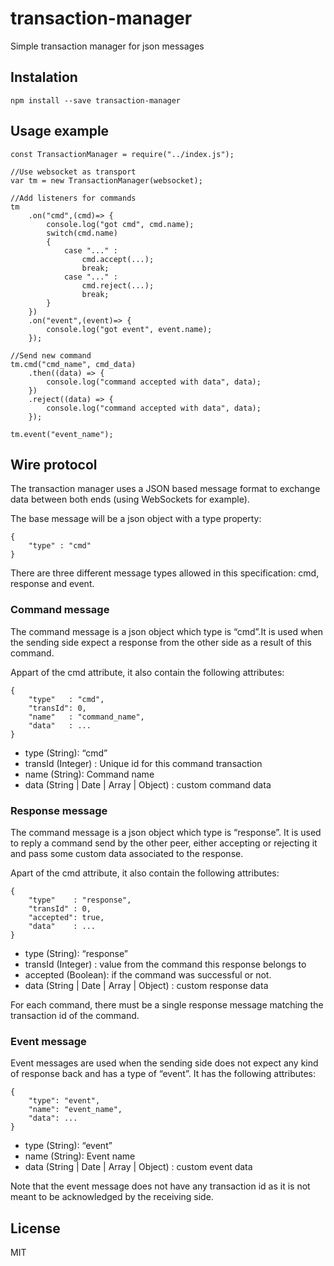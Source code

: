 # transaction-manager
Simple transaction manager for json messages

## Instalation

```
npm install --save transaction-manager
```

## Usage example

```
const TransactionManager = require("../index.js");

//Use websocket as transport
var tm = new TransactionManager(websocket);

//Add listeners for commands
tm
	.on("cmd",(cmd)=> {
		console.log("got cmd", cmd.name);
		switch(cmd.name) 
		{
			case "..." :
				cmd.accept(...);
				break;
			case "..." :
				cmd.reject(...);
				break;
		}
	})
	.on("event",(event)=> {
		console.log("got event", event.name);
	});

//Send new command
tm.cmd("cmd_name", cmd_data)
	.then((data) => {
		console.log("command accepted with data", data);
	})
	.reject((data) => {
		console.log("command accepted with data", data);
	});

tm.event("event_name");

```


## Wire protocol
The transaction manager uses a JSON based message format to exchange data between both ends (using WebSockets for example).

The base message will be a json object with a type property:

```
{
	"type" : "cmd"
}
```

There are three different message types allowed in this specification: cmd, response and event.

### Command message
The command message is a json object which type is “cmd”.It is used when the sending side expect a response from the other side as a result of this command.

Appart of the cmd attribute, it also contain the following attributes:

```
{
	"type"   : "cmd",
	"transId": 0,
	"name"   : "command_name",
	"data"   : ...
}
```

- type (String): “cmd”
- transId (Integer) : Unique id for this command transaction
- name (String): Command name
- data  (String | Date | Array | Object) : custom command data

### Response message
The command message is a json object which type is “response”. It is used to reply a command send by the other peer, either accepting or rejecting it and pass some custom data associated to the response.

Apart of the cmd attribute, it also contain the following attributes:

```
{
	"type"    : "response",
	"transId" : 0,
	"accepted": true,
	"data"    : ...
}
```

- type (String): “response”
- transId (Integer) : value from the command this response belongs to
- accepted (Boolean): if the command was successful or not.
- data  (String | Date | Array | Object) : custom response data

For each command, there must be a single response message matching the transaction id of the command.

### Event message
Event messages are used when the sending side does not expect any kind of response back and has a type of “event”. It has the following attributes:

```
{
	"type": "event",
	"name": "event_name",
	"data": ... 
}
```

- type (String): “event”
- name (String): Event name
- data  (String | Date | Array | Object) : custom event data

Note that the event message does not have any transaction id as it is not meant to be acknowledged by the receiving side.

## License

MIT